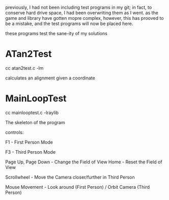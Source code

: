 previously, I had not been including test programs in my git;
in fact, to conserve hard drive space, I had been overwriting them as I
went. as the game and library have gotten mopre complex, however, this has
prooved to be a mistake, and the test programs will now be placed here.

these programs test the sane-ity of my solutions

ATan2Test
=========
cc atan2test.c -lm

calculates an alignment given a coordinate

MainLoopTest
============

cc mainlooptest.c -lraylib

The skeleton of the program

controls:

F1 - First Person Mode

F3 - Third Person Mode

Page Up, Page Down - Change the Field of View
Home - Reset the Field of View

Scrollwheel - Move the Camera closer/further in Third Person

Mouse Movement - Look around (First Person) / Orbit Camera (Third Person)
